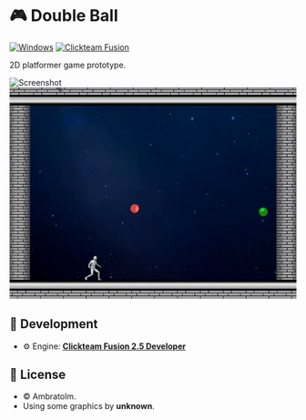 # 🎮 Double Ball

[![Windows](https://img.shields.io/badge/Windows-blue?logo=windows)](https://github.com/topics/windows)
[![Clickteam Fusion](https://img.shields.io/badge/Clickteam%20Fusion-2.5-blue?logo=cplusplus)](https://github.com/topics/clickteam-fusion)

2D platformer game prototype.

![Screenshot](./screenshot.gif?raw=true)
![Screenshot](./screenshot1.gif?raw=true)

## 🚀 Development
- ⚙️ Engine: [**Clickteam Fusion 2.5 Developer**](https://www.clickteam.com/clickteam-fusion-2-5-developer)

## 📄 License
- &copy; Ambratolm.
- Using some graphics by **unknown**.